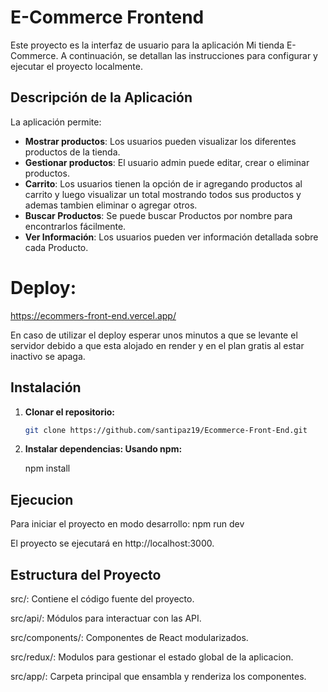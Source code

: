 # E-Commerce Frontend

Este proyecto es la interfaz de usuario para la aplicación Mi tienda E-Commerce. A continuación, se detallan las instrucciones para configurar y ejecutar el proyecto localmente.

## Descripción de la Aplicación

La aplicación permite:

- **Mostrar productos**: Los usuarios pueden visualizar los diferentes productos de la tienda.
- **Gestionar productos**: El usuario admin puede editar, crear o eliminar productos.
- **Carrito**: Los usuarios tienen la opción de ir agregando productos al carrito y luego visualizar un total mostrando todos sus productos y ademas tambien eliminar o agregar otros.
- **Buscar Productos**: Se puede buscar Productos por nombre para encontrarlos fácilmente.
- **Ver Información**: Los usuarios pueden ver información detallada sobre cada Producto.

# Deploy:
https://ecommers-front-end.vercel.app/

En caso de utilizar el deploy esperar unos minutos a que se levante el servidor debido a que esta alojado en render y en el plan gratis al estar inactivo se apaga.

## Instalación

1. **Clonar el repositorio:**

   ```bash
   git clone https://github.com/santipaz19/Ecommerce-Front-End.git
2. **Instalar dependencias: Usando npm:**

   npm install

## Ejecucion

Para iniciar el proyecto en modo desarrollo:
npm run dev

El proyecto se ejecutará en http://localhost:3000.

## Estructura del Proyecto
src/: Contiene el código fuente del proyecto.

src/api/: Módulos para interactuar con las API.

src/components/: Componentes de React modularizados.

src/redux/:  Modulos para gestionar el estado global de la aplicacion.

src/app/:  Carpeta principal que ensambla y renderiza los componentes.
